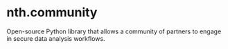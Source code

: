 # nth.community
Open-source Python library that allows a community of partners to engage in secure data analysis workflows.
